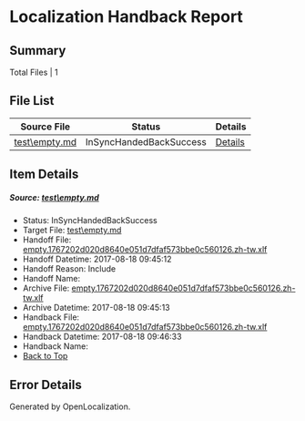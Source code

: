 # <a name='report-top'></a> Localization Handback Report

## Summary
 Total Files | 1

## File List
 Source File | Status | Details 
 ----------- | ------ | ------- 
 [test\empty.md](https://github.com/OpenLocalizationOrg/PowerShell-Docs/blob/1b901393eb419c2b6c804781a96f75862af10e11/test/empty.md) | InSyncHandedBackSuccess | [Details](#6075a76af06b1fbe98759a752100f3d82cad601562)

## Item Details
##### <a name='6075a76af06b1fbe98759a752100f3d82cad601562'></a> Source: [test\empty.md](https://github.com/OpenLocalizationOrg/PowerShell-Docs/blob/1b901393eb419c2b6c804781a96f75862af10e11/test/empty.md)
* Status: InSyncHandedBackSuccess
* Target File: [test\empty.md](https://github.com/OpenLocalizationOrg/PowerShell-Docs.zh-tw/blob/f413ea279ec712bec6fa15fd486efb582cb432bb/test/empty.md)
* Handoff File: [empty.1767202d020d8640e051d7dfaf573bbe0c560126.zh-tw.xlf](https://github.com/OpenLocalizationOrg/PowerShell-Docs.handoff/blob/106ab9cc6d27651307b1e25be7fb163c43095dc5/ol-handoff/OpenLocalizationOrg/PowerShell-Docs.zh-tw/live/empty.1767202d020d8640e051d7dfaf573bbe0c560126.zh-tw.xlf)
* Handoff Datetime: 2017-08-18 09:45:12
* Handoff Reason: Include
* Handoff Name: 
* Archive File: [empty.1767202d020d8640e051d7dfaf573bbe0c560126.zh-tw.xlf](https://github.com/OpenLocalizationOrg/PowerShell-Docs.handoff/blob/dc1a02744431c9d1a0d0be15f4a903052b682164/ol-archive/OpenLocalizationOrg/PowerShell-Docs.zh-tw/live/empty.1767202d020d8640e051d7dfaf573bbe0c560126.zh-tw.xlf)
* Archive Datetime: 2017-08-18 09:45:13
* Handback File: [empty.1767202d020d8640e051d7dfaf573bbe0c560126.zh-tw.xlf](https://github.com/OpenLocalizationOrg/PowerShell-Docs.handback/blob/0485858815d5a72fd7505673627d5165fc54f7df/ol-handback/OpenLocalizationOrg/PowerShell-Docs.zh-tw/live/empty.1767202d020d8640e051d7dfaf573bbe0c560126.zh-tw.xlf)
* Handback Datetime: 2017-08-18 09:46:33
* Handback Name: 
* [Back to Top](#report-top)


## Error Details

Generated by OpenLocalization.
